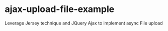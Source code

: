 # ajax-upload-file-example

Leverage Jersey technique and JQuery Ajax to implement async File upload
